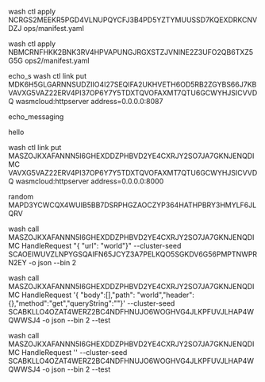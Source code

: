 wash ctl apply NCRGS2MEEKR5PGD4VLNUPQYCFJ3B4PD5YZTYMUUSSD7KQEXDRKCNVDZJ ops/manifest.yaml

wash ctl apply NBMCRNFHKK2BNK3RV4HPVAPUNGJRGXSTZJVNINE2Z3UFO2QB6TXZ5G5G ops2/manifest.yaml

echo_s
wash ctl link put MDK6H5GLGARNNSUDZIIO4I27SEQIFA2UKHVETH6OD5RB2ZGYBS66J7KB VAVXG5VAZ22ERV4PI37OP6Y7Y5TDXTQVOFAXMT7QTU6GCWYHJSICVVDQ wasmcloud:httpserver address=0.0.0.0:8087

echo_messaging


hello

wash ctl link put MASZOJKXAFANNN5I6GHEXDDZPHBVD2YE4CXRJY2SO7JA7GKNJENQDIMC VAVXG5VAZ22ERV4PI37OP6Y7Y5TDXTQVOFAXMT7QTU6GCWYHJSICVVDQ wasmcloud:httpserver address=0.0.0.0:8000


random MAPD3YCWCQX4WUIB5BB7DSRPHGZAOCZYP364HATHPBRY3HMYLF6JLQRV


wash call MASZOJKXAFANNN5I6GHEXDDZPHBVD2YE4CXRJY2SO7JA7GKNJENQDIMC HandleRequest "{ \"url\": \"world\"}" --cluster-seed SCAOEIWUVZLNPYGSQAIFN65JCYZ3A7PELKQO5SGKDV6G56PMPTNWPRN2EY -o json --bin 2

wash call MASZOJKXAFANNN5I6GHEXDDZPHBVD2YE4CXRJY2SO7JA7GKNJENQDIMC HandleRequest '{ "body":[],"path": "world","header":{},"method":"get","queryString":""}' --cluster-seed SCABKLLO4OZAT4WERZ2BC4NDFHNUJO6WOGHVG4JLKPFUVJLHAP4WQWWSJ4 -o json --bin 2 --test


wash call MASZOJKXAFANNN5I6GHEXDDZPHBVD2YE4CXRJY2SO7JA7GKNJENQDIMC HandleRequest '' --cluster-seed SCABKLLO4OZAT4WERZ2BC4NDFHNUJO6WOGHVG4JLKPFUVJLHAP4WQWWSJ4 -o json --bin 2 --test